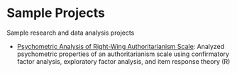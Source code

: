 # Sample Projects
Sample research and data analysis projects





- [Psychometric Analysis of Right-Wing Authoritarianism Scale](https://github.com/asmendezleal/sample_projects/blob/master/Psychometric_Analysis_of_Right-Wing_Authoritarianism_Scale.ipynb "Psychometric Analysis of Right-Wing Authoritarianism Scale"): Analyzed psychometric properties of an authoritarianism scale using confirmatory factor analysis, exploratory factor analysis, and item response theory (R)
